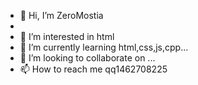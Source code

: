 - 👋 Hi, I’m ZeroMostia
- 
- 👀 I’m interested in html
- 🌱 I’m currently learning html,css,js,cpp...
- 💞️ I’m looking to collaborate on ...
- 📫 How to reach me qq1462708225

<!---
UntitledzheS/UntitledzheS is a ✨ special ✨ repository because its `README.md` (this file) appears on your GitHub profile.
You can click the Preview link to take a look at your changes.
--->
